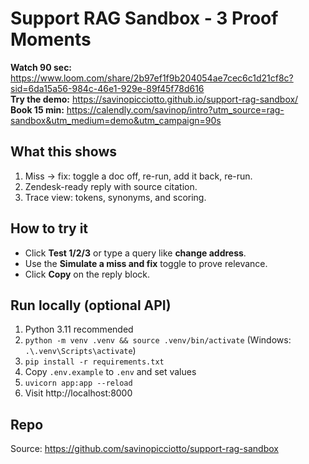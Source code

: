 # Support RAG Sandbox - 3 Proof Moments

**Watch 90 sec:** https://www.loom.com/share/2b97ef1f9b204054ae7cec6c1d21cf8c?sid=6da15a56-984c-46e1-929e-89f45f78d616  
**Try the demo:** https://savinopicciotto.github.io/support-rag-sandbox/  
**Book 15 min:** https://calendly.com/savinop/intro?utm_source=rag-sandbox&utm_medium=demo&utm_campaign=90s

## What this shows
1. Miss → fix: toggle a doc off, re-run, add it back, re-run.
2. Zendesk-ready reply with source citation.
3. Trace view: tokens, synonyms, and scoring.

## How to try it
- Click **Test 1/2/3** or type a query like **change address**.  
- Use the **Simulate a miss and fix** toggle to prove relevance.  
- Click **Copy** on the reply block.

## Run locally (optional API)
1. Python 3.11 recommended  
2. `python -m venv .venv && source .venv/bin/activate`  (Windows: `.\.venv\Scripts\activate`)  
3. `pip install -r requirements.txt`  
4. Copy `.env.example` to `.env` and set values  
5. `uvicorn app:app --reload`  
6. Visit http://localhost:8000

## Repo
Source: https://github.com/savinopicciotto/support-rag-sandbox
